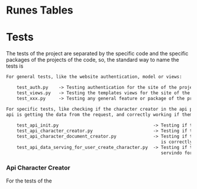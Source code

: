 # Runes Tables





# Tests
The tests of the project are separated by the specific code and the specific 
packages of the projects of the code, so, the standard way to name the tests is 

```txt
For general tests, like the website authentication, model or views:

    test_auth.py    -> Testing authentication for the site of the project.
    test_views.py   -> Testing the templates views for the site of the project.
    test_xxx.py     -> Testing any general feature or package of the project.

For specific tests, like checking if the character creator in the api package is working, or if the
api is getting the data from the request, and correctly working if them, we gonna use the terminology:
    
    test_api_init.py                                    -> Testing if the package is initializing correctly.
    test_api_character_creator.py                       -> Testing if the creator module is creating the character.
    test_api_character_document_creator.py              -> Testing if the document with the character data 
                                                           is correctly created.
    test_api_data_serving_for_user_create_character.py  -> Testing if the data from the API is been correctly 
                                                           servindo for the user.

```
### Api Character Creator
For the tests of the 